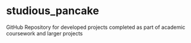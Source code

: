 # studious_pancake
GitHub Repository for developed projects completed as part of academic coursework and larger projects
